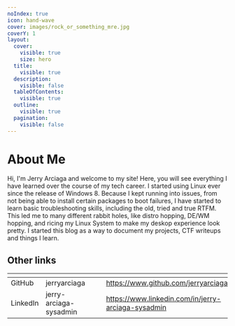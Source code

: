 ```yaml
---
noIndex: true
icon: hand-wave
cover: images/rock_or_something_mre.jpg
coverY: 1
layout:
  cover:
    visible: true
    size: hero
  title:
    visible: true
  description:
    visible: false
  tableOfContents:
    visible: true
  outline:
    visible: true
  pagination:
    visible: false
---
```


# About Me

Hi, I'm Jerry Arciaga and welcome to my site! Here, you will see everything I have learned over the course of my tech career. I started using Linux ever since the release of Windows 8. Because I kept running into issues, from not being able to install certain packages to boot failures, I have started to learn basic troubleshooting skills, including the old, tried and true RTFM. This led me to many different rabbit holes, like distro hopping, DE/WM hopping, and ricing my Linux System to make my deskop experience look pretty. I started this blog as a way to document my projects, CTF writeups and things I learn.

## Other links

<table data-view="cards"><thead><tr><th></th><th></th><th data-hidden data-card-cover data-type="files"></th><th data-hidden></th><th data-hidden data-card-target data-type="content-ref"></th></tr></thead><tbody><tr><td>GitHub</td><td>jerryarciaga</td><td></td><td></td><td><a href="https://www.github.com/jerryarciaga">https://www.github.com/jerryarciaga</a></td></tr><tr><td>LinkedIn</td><td>jerry-arciaga-sysadmin</td><td></td><td></td><td><a href="https://www.linkedin.com/in/jerry-arciaga-sysadmin">https://www.linkedin.com/in/jerry-arciaga-sysadmin</a></td></tr></tbody></table>
